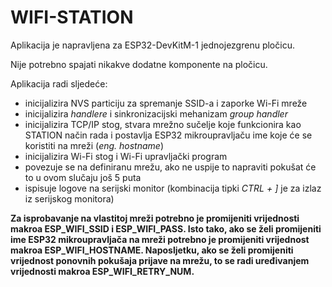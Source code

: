 # WIFI-STATION

Aplikacija je napravljena za ESP32-DevKitM-1 jednojezgrenu pločicu.

Nije potrebno spajati nikakve dodatne komponente na pločicu.

Aplikacija radi sljedeće:

- inicijalizira NVS particiju za spremanje SSID-a i zaporke Wi-Fi mreže
- inicijalizira *handlere* i sinkronizacijski mehanizam *group handler*
- inicijalizira TCP/IP stog, stvara mrežno sučelje koje funkcionira kao STATION način rada i postavlja ESP32 mikroupravljaču ime koje će se koristiti na mreži (*eng. hostname*)
- inicijalizira Wi-Fi stog i Wi-Fi upravljački program
- povezuje se na definiranu mrežu, ako ne uspije to napraviti pokušat će to u ovom slučaju još 5 puta
- ispisuje logove na serijski monitor (kombinacija tipki *CTRL + ]* je za izlaz iz serijskog monitora)

**Za isprobavanje na vlastitoj mreži potrebno je promijeniti vrijednosti makroa ESP_WIFI_SSID i ESP_WIFI_PASS. Isto tako, ako se želi promijeniti ime ESP32 mikroupravljača na mreži potrebno je promijeniti vrijednost makroa ESP_WIFI_HOSTNAME. Naposljetku, ako se želi promijeniti vrijednost ponovnih pokušaja prijave na mrežu, to se radi uređivanjem vrijednosti makroa ESP_WIFI_RETRY_NUM.**